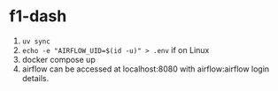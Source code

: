 # f1-dash

1. `uv sync`
2. `echo -e "AIRFLOW_UID=$(id -u)" > .env` if on Linux
3. docker compose up
4. airflow can be accessed at localhost:8080 with airflow:airflow login details.